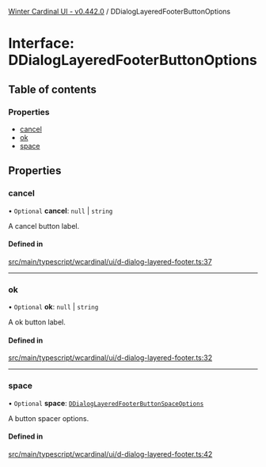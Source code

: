 [Winter Cardinal UI - v0.442.0](../index.md) / DDialogLayeredFooterButtonOptions

# Interface: DDialogLayeredFooterButtonOptions

## Table of contents

### Properties

- [cancel](DDialogLayeredFooterButtonOptions.md#cancel)
- [ok](DDialogLayeredFooterButtonOptions.md#ok)
- [space](DDialogLayeredFooterButtonOptions.md#space)

## Properties

### cancel

• `Optional` **cancel**: ``null`` \| `string`

A cancel button label.

#### Defined in

[src/main/typescript/wcardinal/ui/d-dialog-layered-footer.ts:37](https://github.com/winter-cardinal/winter-cardinal-ui/blob/v0.442.0/src/main/typescript/wcardinal/ui/d-dialog-layered-footer.ts#L37)

___

### ok

• `Optional` **ok**: ``null`` \| `string`

A ok button label.

#### Defined in

[src/main/typescript/wcardinal/ui/d-dialog-layered-footer.ts:32](https://github.com/winter-cardinal/winter-cardinal-ui/blob/v0.442.0/src/main/typescript/wcardinal/ui/d-dialog-layered-footer.ts#L32)

___

### space

• `Optional` **space**: [`DDialogLayeredFooterButtonSpaceOptions`](DDialogLayeredFooterButtonSpaceOptions.md)

A button spacer options.

#### Defined in

[src/main/typescript/wcardinal/ui/d-dialog-layered-footer.ts:42](https://github.com/winter-cardinal/winter-cardinal-ui/blob/v0.442.0/src/main/typescript/wcardinal/ui/d-dialog-layered-footer.ts#L42)
